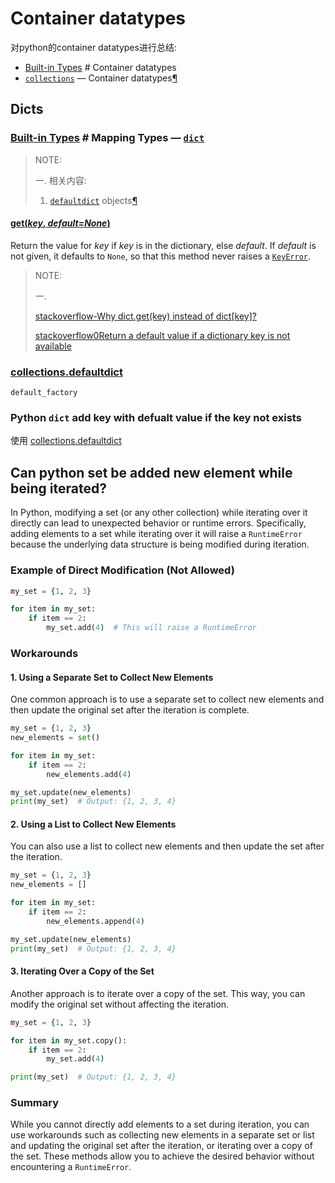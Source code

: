 # Container datatypes

对python的container datatypes进行总结:

- [Built-in Types](https://docs.python.org/3/library/stdtypes.html#built-in-types) # Container datatypes
- [`collections`](https://docs.python.org/3/library/collections.html) — Container datatypes[¶](https://docs.python.org/3/library/collections.html#module-collections) 

## Dicts

### [Built-in Types](https://docs.python.org/3/library/stdtypes.html#built-in-types) # Mapping Types — [`dict`](https://docs.python.org/3/library/stdtypes.html#dict) 

> NOTE:
>
> 一. 相关内容:
>
> 1. [`defaultdict`](https://docs.python.org/3/library/collections.html#collections.defaultdict) objects[¶](https://docs.python.org/3/library/collections.html#defaultdict-objects) 

#### [**get**(*key*, *default=None*)](https://docs.python.org/3/library/stdtypes.html#dict.get) 

Return the value for *key* if *key* is in the dictionary, else *default*. If *default* is not given, it defaults to `None`, so that this method never raises a [`KeyError`](https://docs.python.org/3/library/exceptions.html#KeyError).

> NOTE:
>
> 一. 
>
> [stackoverflow-Why dict.get(key) instead of dict[key]?](https://stackoverflow.com/questions/11041405/why-dict-getkey-instead-of-dictkey)  
>
> [stackoverflow0Return a default value if a dictionary key is not available](https://stackoverflow.com/questions/6130768/return-a-default-value-if-a-dictionary-key-is-not-available) 



### [collections.defaultdict](https://docs.python.org/3/library/collections.html#collections.defaultdict) 

`default_factory`



### Python `dict` add key with defualt value if the key not exists

使用 [collections.defaultdict](https://docs.python.org/3/library/collections.html#collections.defaultdict)  



## Can python set be added new element while being iterated?

In Python, modifying a set (or any other collection) while iterating over it directly can lead to unexpected behavior or runtime errors. Specifically, adding elements to a set while iterating over it will raise a `RuntimeError` because the underlying data structure is being modified during iteration.

### Example of Direct Modification (Not Allowed)

```python
my_set = {1, 2, 3}

for item in my_set:
    if item == 2:
        my_set.add(4)  # This will raise a RuntimeError
```

### Workarounds

#### 1. Using a Separate Set to Collect New Elements

One common approach is to use a separate set to collect new elements and then update the original set after the iteration is complete.

```python
my_set = {1, 2, 3}
new_elements = set()

for item in my_set:
    if item == 2:
        new_elements.add(4)

my_set.update(new_elements)
print(my_set)  # Output: {1, 2, 3, 4}
```

#### 2. Using a List to Collect New Elements

You can also use a list to collect new elements and then update the set after the iteration.

```python
my_set = {1, 2, 3}
new_elements = []

for item in my_set:
    if item == 2:
        new_elements.append(4)

my_set.update(new_elements)
print(my_set)  # Output: {1, 2, 3, 4}
```

#### 3. Iterating Over a Copy of the Set

Another approach is to iterate over a copy of the set. This way, you can modify the original set without affecting the iteration.

```python
my_set = {1, 2, 3}

for item in my_set.copy():
    if item == 2:
        my_set.add(4)

print(my_set)  # Output: {1, 2, 3, 4}
```

### Summary

While you cannot directly add elements to a set during iteration, you can use workarounds such as collecting new elements in a separate set or list and updating the original set after the iteration, or iterating over a copy of the set. These methods allow you to achieve the desired behavior without encountering a `RuntimeError`.